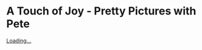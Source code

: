# A Touch of Joy - Pretty Pictures with Pete

<script src="https://gumroad.com/js/gumroad-embed.js"></script>
<div class="gumroad-product-embed"><a href="https://pathshiftpeople.gumroad.com/l/pretty-pictures-with-pete">Loading...</a></div>